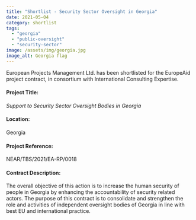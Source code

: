 ```yaml
---
title: "Shortlist - Security Sector Oversight in Georgia"
date: 2021-05-04
category: shortlist
tags: 
  - "georgia"
  - "public-oversight"
  - "security-sector"
image: /assets/img/georgia.jpg
image_alt: Georgia flag
---
```

European Projects Management Ltd. has been shortlisted for the EuropeAid project contract, in consortium with International Consulting Expertise.

#### Project Title:

*Support to Security Sector Oversight Bodies in Georgia*

#### Location:

Georgia

#### Project Reference:

NEAR/TBS/2021/EA-RP/0018

#### Contract Description:

The overall objective of this action is to increase the human security of people in Georgia by enhancing the accountability of security related actors. The purpose of this contract is to consolidate and strengthen the role and activities of independent oversight bodies of Georgia in line with best EU and international practice.
